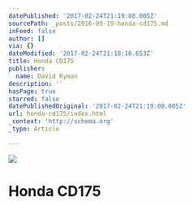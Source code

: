 ```yaml
---
datePublished: '2017-02-24T21:19:08.005Z'
sourcePath: _posts/2016-09-19-honda-cd175.md
inFeed: false
author: []
via: {}
dateModified: '2017-02-24T21:18:16.653Z'
title: Honda CD175
publisher:
  name: David Ryman
description: ''
hasPage: true
starred: false
datePublishedOriginal: '2017-02-24T21:19:08.005Z'
url: honda-cd175/index.html
_context: 'http://schema.org'
_type: Article

---
```

![](https://the-grid-user-content.s3-us-west-2.amazonaws.com/3a651a50-9fab-4c4b-8623-b0766b3b8c43.jpg)

# Honda CD175